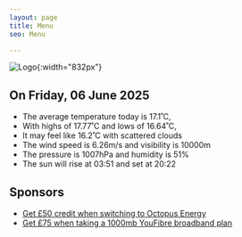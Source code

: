 ```yaml
---
layout: page
title: Menu
seo: Menu

---
```


![Logo](/images/logo.jpg){:width="832px"}

<!-- weather_marker starts -->
## On Friday, 06 June 2025

- The average temperature today is 17.1˚C,
- With highs of 17.77˚C and lows of 16.64˚C,
- It may feel like 16.2˚C with scattered clouds
- The wind speed is 6.26m/s and visibility is 10000m
- The pressure is 1007hPa and humidity is 51%
- The sun will rise at 03:51 and set at 20:22

<!-- weather_marker ends -->

## Sponsors

- [Get £50 credit when switching to Octopus Energy](https://bit.ly/3oD1nnS)
- [Get £75 when taking a 1000mb YouFibre broadband plan](https://aklam.io/91zWhU?)
